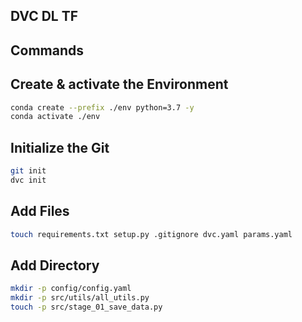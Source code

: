 ## DVC DL TF

## Commands

## Create & activate the Environment
```bash
conda create --prefix ./env python=3.7 -y
conda activate ./env
```

## Initialize the Git
```bash
git init
dvc init
```

## Add Files 
```bash
touch requirements.txt setup.py .gitignore dvc.yaml params.yaml
```

## Add Directory
```bash
mkdir -p config/config.yaml
mkdir -p src/utils/all_utils.py
touch -p src/stage_01_save_data.py
